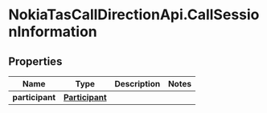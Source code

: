 # NokiaTasCallDirectionApi.CallSessionInformation

## Properties
Name | Type | Description | Notes
------------ | ------------- | ------------- | -------------
**participant** | [**Participant**](Participant.md) |  | 


